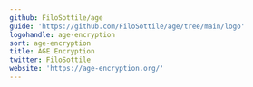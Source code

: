 ```yaml
---
github: FiloSottile/age
guide: 'https://github.com/FiloSottile/age/tree/main/logo'
logohandle: age-encryption
sort: age-encryption
title: AGE Encryption
twitter: FiloSottile
website: 'https://age-encryption.org/'
---
```

